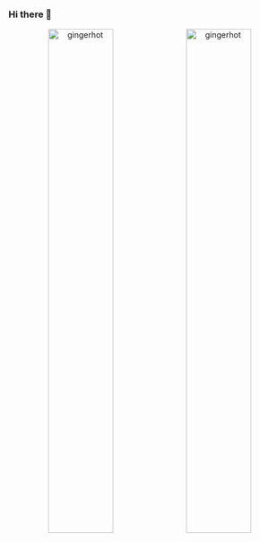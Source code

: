### Hi there 👋


<p align="center">
  <img width="48%" src="https://github-readme-stats.vercel.app/api?username=gingerhot&show_icons=true&locale=en&theme=radical" alt="gingerhot" />
  <img width="48%" src="https://github-readme-stats.vercel.app/api/top-langs?username=gingerhot&show_icons=true&locale=en&theme=radical" alt="gingerhot" />
</p>
